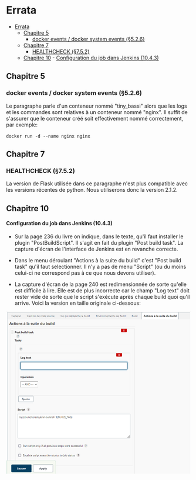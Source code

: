 # Errata

<!-- TOC -->

- [Errata](#errata)
    - [Chapitre 5](#chapitre-5)
        - [docker events / docker system events (§5.2.6)](#docker-events--docker-system-events-§526)
    - [Chapitre 7](#chapitre-7)
        - [HEALTHCHECK (§7.5.2)](#healthcheck-§752)
    - [Chapitre 10](#chapitre-10)
            - [Configuration du job dans Jenkins (10.4.3)](#configuration-du-job-dans-jenkins-1043)

<!-- /TOC -->

## Chapitre 5

### docker events / docker system events (§5.2.6)

Le paragraphe parle d'un conteneur nommé "tiny_bassi" alors que les logs et les commandes sont relatives à un conteneur nommé "nginx".
Il suffit de s'assurer que le conteneur créé soit effectivement nommé correctement, par exemple:
```
docker run -d --name nginx nginx
```

## Chapitre 7

### HEALTHCHECK (§7.5.2)

La version de Flask utilisée dans ce paragraphe n'est plus compatible avec les versions récentes de python. Nous utiliserons donc la version 2.1.2.

## Chapitre 10

#### Configuration du job dans Jenkins (10.4.3)

* Sur la page 236 du livre on indique, dans le texte, qu'il faut installer le plugin "PostBuildScript".
Il s'agit en fait du plugin "Post build task".
La capture d'écran de l'interface de Jenkins est en revanche correcte. 

* Dans le menu déroulant "Actions à la suite du build" c'est "Post build task" qu'il faut selectionner. Il n'y a pas de menu "Script" (ou du moins celui-ci ne correspond pas à ce que nous devons utiliser).

* La capture d'écran de la page 240 est redimensionnée de sorte qu'elle est difficile à lire. Elle est de plus incorrecte car le champ "Log text" doit rester vide de sorte que le script s'exécute après chaque build quoi qu'il arrive. Voici la version en taille originale ci-dessous:

![Figure-10.13](../content/chapitre10/Figure-10.13.png)
